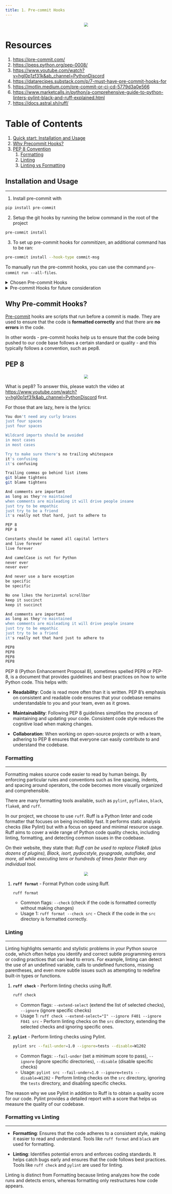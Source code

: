 ```yaml
---
title: 1. Pre-commit Hooks
---
```

<div style="text-align: center;">
    <img src="https://interrupt.memfault.com/img/pre-commit/cover.png" style="transform: scale(0.8);">
</div>

# Resources
1. https://pre-commit.com/
1. https://peps.python.org/pep-0008/
1. https://www.youtube.com/watch?v=hgI0p1zf31k&ab_channel=PythonDiscord
1. https://datarecipes.substack.com/p/7-must-have-pre-commit-hooks-for
1. https://motlin.medium.com/pre-commit-or-ci-cd-5779d3a0e566
1. https://www.marketcalls.in/python/a-comprehensive-guide-to-python-linters-pylint-black-and-ruff-explained.html
1. https://docs.astral.sh/ruff/


# Table of Contents
1. [Quick start: Installation and Usage](#installation-and-usage)
1. [Why Precommit Hooks?](#why-pre-commit-hooks)
1. [PEP 8 Convention](#pep-8)
   1. [Formatting](#formatting)
   1. [Linting](#linting)
   1. [Linting vs Formatting](#formatting-vs-linting)


## Installation and Usage
---
1. Install pre-commit with 
```bash
pip install pre-commit
```

2. Setup the git hooks by running the below command in the root of the project
```bash
pre-commit install
```

3. To set up pre-commit hooks for *commitizen*, an additional command has to be ran:
```bash
pre-commit install --hook-type commit-msg
```

To manually run the pre-commit hooks, you can use the command `pre-commit run --all-files`.

<details>
<summary>Chosen Pre-commit Hooks</summary>

```bash
repos:
- repo: https://github.com/pre-commit/pre-commit-hooks
  rev: v5.0.0
  hooks:
  - id: trailing-whitespace
  - id: end-of-file-fixer
  - id: check-json # Checks json files for parseable syntax.
  - id: check-yaml # Checks yaml files for parseable syntax.
  - id: check-toml # Check for parseable syntax in TOML files.
  - id: check-case-conflict # Check for files that would conflict in case-insensitive filesystems**
  - id: check-merge-conflict
  - id: check-added-large-files
    args: [--maxkb=50000]
    exclude: ^notebooks/
  - id: requirements-txt-fixer

- repo: https://github.com/astral-sh/ruff-pre-commit
  rev: v0.7.0
  hooks:
  - id: ruff
    types_or: [python, pyi]
    args:
    - --fix
    - --extend-select=I
    - --ignore=F401,F841
  - id: ruff-format

- repo: https://github.com/commitizen-tools/commitizen
  rev: v3.29.1
  hooks:
  - id: commitizen

- repo: https://github.com/Yelp/detect-secrets
  rev: v1.5.0
  hooks:
  - id: detect-secrets
```

| Hook Name                  | Function                                              | Justification                                      | Link                                                                 |
|----------------------------|-------------------------------------------------------|---------------------------------------------------|----------------------------------------------------------------------|
| trailing-whitespace        | Removes trailing whitespace                           | Keeps code clean and prevents unnecessary diffs   | [pre-commit-hooks](https://github.com/pre-commit/pre-commit-hooks)   |
| end-of-file-fixer          | Ensures files end with a newline                      | Prevents issues with POSIX compliance             | [pre-commit-hooks](https://github.com/pre-commit/pre-commit-hooks)   |
| check-json                 | Checks JSON files for parseable syntax                | Ensures JSON files are valid and parseable        | [pre-commit-hooks](https://github.com/pre-commit/pre-commit-hooks)   |
| check-yaml                 | Checks YAML files for parseable syntax                | Ensures YAML files are valid and parseable        | [pre-commit-hooks](https://github.com/pre-commit/pre-commit-hooks)   |
| check-toml                 | Checks TOML files for parseable syntax                | Ensures TOML files are valid and parseable        | [pre-commit-hooks](https://github.com/pre-commit/pre-commit-hooks)   |
| check-case-conflict        | Checks for files that conflict in case-insensitive filesystems | Prevents issues on case-insensitive filesystems | [pre-commit-hooks](https://github.com/pre-commit/pre-commit-hooks)   |
| check-merge-conflict       | Checks for merge conflict markers                     | Prevents committing unresolved merge conflicts    | [pre-commit-hooks](https://github.com/pre-commit/pre-commit-hooks)   |
| check-added-large-files    | Prevents adding large files                           | Keeps repository size manageable                  | [pre-commit-hooks](https://github.com/pre-commit/pre-commit-hooks)   |
| requirements-txt-fixer     | Sorts and deduplicates requirements.txt               | Keeps dependencies organized                      | [pre-commit-hooks](https://github.com/pre-commit/pre-commit-hooks)   |
| ruff                       | Lints and fixes Python code                           | Ensures code quality and consistency              | [ruff-pre-commit](https://github.com/astral-sh/ruff-pre-commit)      |
| ruff-format                | Formats Python code                                   | Ensures code is properly formatted                | [ruff-pre-commit](https://github.com/astral-sh/ruff-pre-commit)      |
| commitizen                 | Standardizes commit messages                          | Ensures consistent and meaningful commit messages | [commitizen](https://github.com/commitizen-tools/commitizen)         |
| detect-secrets             | Detects secrets in code                               | Prevents committing sensitive information         | [detect-secrets](https://github.com/Yelp/detect-secrets)             |
</details>

<details>
<summary>Pre-commit Hooks for future consideration</summary>

```bash
- repo: https://github.com/pdm-project/pdm
  rev: 2.15.0
  hooks:
    - id: pdm-lock-check
    - id: pdm-export
      # command arguments, e.g.:
      args: ['-o', 'requirements.txt', '--without-hashes']
      files: ^pdm.lock$

#  - repo: https://github.com/econchick/interrogate
#    rev: 1.7.0
#    hooks:
#       - id: interrogate
#         args: [-v, --fail-under=90, --exclude=notebooks]
#         pass_filenames: false  # needed if excluding files with pyproject.toml or setup.cfg
```
</details>


## Why Pre-commit Hooks?
[Pre-commit](https://pre-commit.com/) hooks are scripts that run before a commit is made. They are used to ensure that the code is **formatted correctly** and that there are **no errors** in the code.

In other words - pre-commit hooks help us to ensure that the code being pushed to our code base follows a certain standard or quality - and this typically follows a convention, such as pep8.

## PEP 8

<div style="text-align: center;">
    <img src="https://ioflood.com/blog/wp-content/uploads/2023/09/Python-script-adhering-to-PEP8-standards-checklist-formatted-code-Python-logo.jpg" style="transform: scale(0.8);">
</div>

What is pep8? To answer this, please watch the video at https://www.youtube.com/watch?v=hgI0p1zf31k&ab_channel=PythonDiscord first.

For those that are lazy, here is the lyrics:
```bash
You don't need any curly braces
just four spaces 
just four spaces

Wildcard imports should be avoided
in most cases
in most cases

Try to make sure there's no trailing whitespace
it's confusing
it's confusing

Trailing commas go behind list items
git blame tightens
git blame tightens

And comments are important
as long as they're maintained
when comments are misleading it will drive people insane
just try to be empathic
just try to be a friend 
it's really not that hard, just to adhere to

PEP 8
PEP 8

Constants should be named all capital letters
and live forever 
live forever

And camelCase is not for Python
never ever
never ever

And never use a bare exception 
be specific
be specific

No one likes the horizontal scrollbar 
keep it succinct
keep it succinct

And comments are important
as long as they're maintained 
when comments are misleading it will drive people insane 
just try to be empathic
just try to be a friend 
it's really not that hard just to adhere to

PEP8 
PEP8 
PEP8
PEP8
```
PEP 8 (Python Enhancement Proposal 8), sometimes spelled PEP8 or PEP-8, is a document that provides guidelines and best practices on how to write Python code.
This helps with:
* **Readability**: Code is read more often than it is written. PEP 8’s emphasis on consistent and readable code ensures that your codebase remains understandable to you and your team, even as it grows.

* **Maintainability**: Following PEP 8 guidelines simplifies the process of maintaining and updating your code. Consistent code style reduces the cognitive load when making changes.

* **Collaboration**: When working on open-source projects or with a team, adhering to PEP 8 ensures that everyone can easily contribute to and understand the codebase.

### Formatting
---
Formatting makes source code easier to read by human beings. By enforcing particular rules and conventions such as line spacing, indents, and spacing around operators, the code becomes more visually organized and comprehensible.

There are many formatting tools available, such as `pylint`, `pyflakes`, `black`, `flake8`, and `ruff`.

In our project, we choose to use `ruff`. Ruff is a Python linter and code formatter that focuses on being incredibly fast. It performs static analysis checks (like Pylint) but with a focus on speed and minimal resource usage. Ruff aims to cover a wide range of Python code quality checks, including linting, formatting, and detecting common issues in the codebase.

On their website, they state that: *Ruff can be used to replace Flake8 (plus dozens of plugins), Black, isort, pydocstyle, pyupgrade, autoflake, and more, all while executing tens or hundreds of times faster than any individual tool.*


<div style="text-align: center;">
    <img src="https://miro.medium.com/v2/resize:fit:1236/1*kpPu_N-od820mRhj34ZKWA.png" style="transform: scale(0.8);">
</div>


1. **`ruff format`** - Format Python code using Ruff.
    ```zsh
    ruff format
    ```
    - Common flags: `--check` (check if the code is formatted correctly without making changes)
    - Usage 1: `ruff format --check src` - Check if the code in the `src` directory is formatted correctly.

### Linting
---
Linting highlights semantic and stylistic problems in your Python source code, which often helps you identify and correct subtle programming errors or coding practices that can lead to errors. For example, linting can detect the use of an undefined variable, calls to undefined functions, missing parentheses, and even more subtle issues such as attempting to redefine built-in types or functions.

1. **`ruff check`** - Perform linting checks using Ruff.
    ```zsh
    ruff check
    ```
    - Common flags: `--extend-select` (extend the list of selected checks), `--ignore` (ignore specific checks)
    - Usage 1: `ruff check --extend-select="I" --ignore F401 --ignore F841 src` - Perform linting checks on the `src` directory, extending the selected checks and ignoring specific ones.

2. **`pylint`** - Perform linting checks using Pylint.
    ```zsh
    pylint src --fail-under=1.0 --ignore=tests --disable=W1202
    ```
    - Common flags: `--fail-under` (set a minimum score to pass), `--ignore` (ignore specific directories), `--disable` (disable specific checks)
    - Usage: `pylint src --fail-under=1.0 --ignore=tests --disable=W1202` - Perform linting checks on the `src` directory, ignoring the `tests` directory, and disabling specific checks.

The reason why we use Pylint in addition to Ruff is to obtain a quality score for our code. Pylint provides a detailed report with a score that helps us measure the quality of our codebase.

### Formatting vs Linting
---
* **Formatting**: Ensures that the code adheres to a consistent style, making it easier to read and understand. Tools like `ruff format` and `black` are used for formatting.

* **Linting**: Identifies potential errors and enforces coding standards. It helps catch bugs early and ensures that the code follows best practices. Tools like `ruff check` and `pylint` are used for linting.

Linting is distinct from Formatting because linting analyzes how the code runs and detects errors, whereas formatting only restructures how code appears.